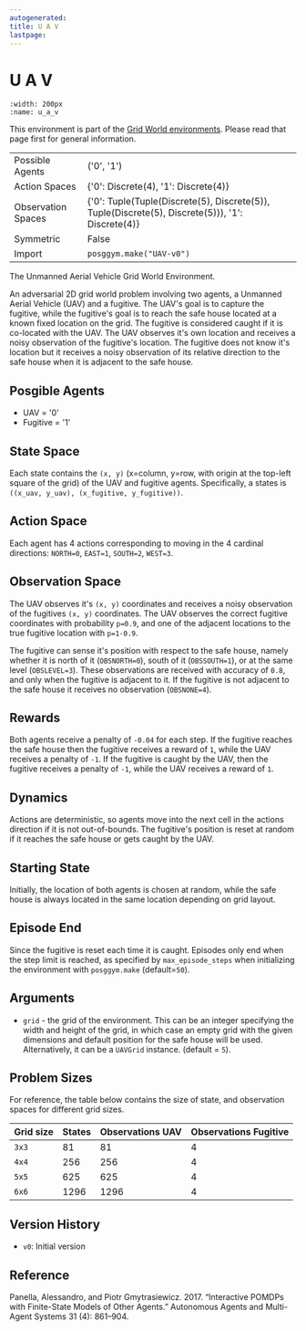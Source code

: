```yaml
---
autogenerated:
title: U A V
lastpage:
---
```


# U A V

```{figure} ../../_static/videos/grid_world/u_a_v.gif
:width: 200px
:name: u_a_v
```

This environment is part of the <a href='..'>Grid World environments</a>. Please read that page first for general information.

|   |   |
|---|---|
| Possible Agents | ('0', '1') |
| Action Spaces | {'0': Discrete(4), '1': Discrete(4)} |
| Observation Spaces | {'0': Tuple(Tuple(Discrete(5), Discrete(5)), Tuple(Discrete(5), Discrete(5))), '1': Discrete(4)} |
| Symmetric | False |
| Import | `posggym.make("UAV-v0")` |


The Unmanned Aerial Vehicle Grid World Environment.

An adversarial 2D grid world problem involving two agents, a Unmanned
Aerial Vehicle (UAV) and a fugitive. The UAV's goal is to capture the
fugitive, while the fugitive's goal is to reach the safe house located at
a known fixed location on the grid. The fugitive is considered caught if
it is co-located with the UAV. The UAV observes it's own location and
receives a noisy observation of the fugitive's location. The fugitive does
not know it's location but it receives a noisy observation of its relative
direction to the safe house when it is adjacent to the safe house.

Posgible Agents
---------------
- UAV = '0'
- Fugitive = '1'

State Space
-----------
Each state contains the `(x, y)` (x=column, y=row, with origin at the
top-left square of the grid) of the UAV and fugitive agents. Specifically,
a states is `((x_uav, y_uav), (x_fugitive, y_fugitive))`.

Action Space
------------
Each agent has 4 actions corresponding to moving in the 4 cardinal
directions: `NORTH=0`, `EAST=1`, `SOUTH=2`, `WEST=3`.

Observation Space
-----------------
The UAV observes it's `(x, y)` coordinates and receives a noisy observation
of the fugitives `(x, y)` coordinates. The UAV observes the correct fugitive
coordinates with probability `p=0.9`, and one of the adjacent locations to the true
fugitive location with `p=1-0.9`.

The fugitive can sense it's position with respect to the safe house, namely
whether it is north of it (`OBSNORTH=0`), south of it (`OBSSOUTH=1`), or at the
same level (`OBSLEVEL=3`). These observations are received with accuracy of `0.8`,
and only when the fugitive is adjacent to it. If the fugitive is not
adjacent to the safe house it receives no observation (`OBSNONE=4`).

Rewards
-------
Both agents receive a penalty of `-0.04` for each step.
If the fugitive reaches the safe house then the fugitive receives a reward of `1`,
while the UAV receives a penalty of `-1`.
If the fugitive is caught by the UAV, then the fugitive receives a penalty of `-1`,
while the UAV receives a reward of `1`.

Dynamics
--------
Actions are deterministic, so agents move into the next cell in the actions
direction if it is not out-of-bounds. The fugitive's position is reset at random if
it reaches the safe house or gets caught by the UAV.

Starting State
--------------
Initially, the location of both agents is chosen at random, while the safe house
is always located in the same location depending on grid layout.

Episode End
-----------
Since the fugitive is reset each time it is caught. Episodes only end when the step
limit is reached, as specified by  `max_episode_steps` when initializing the
environment with `posggym.make` (default=`50`).

Arguments
---------

- `grid` - the grid of the environment. This can be an integer specifying
    the width and height of the grid, in which case an empty grid with the given
    dimensions and default position for the safe house will be used. Alternatively,
    it can be a `UAVGrid` instance. (default = `5`).

Problem Sizes
-------------

For reference, the table below contains the size of state, and observation
spaces for different grid sizes.

| Grid size | States | Observations UAV | Observations Fugitive |
|-----------|--------|------------------|-----------------------|
| `3x3`     | 81     | 81               | 4                     |
| `4x4`     | 256    | 256              | 4                     |
| `5x5`     | 625    | 625              | 4                     |
| `6x6`     | 1296   | 1296             | 4                     |

Version History
---------------
- `v0`: Initial version

Reference
---------
Panella, Alessandro, and Piotr Gmytrasiewicz. 2017. “Interactive POMDPs
with Finite-State Models of Other Agents.” Autonomous Agents and
Multi-Agent Systems 31 (4): 861–904.
